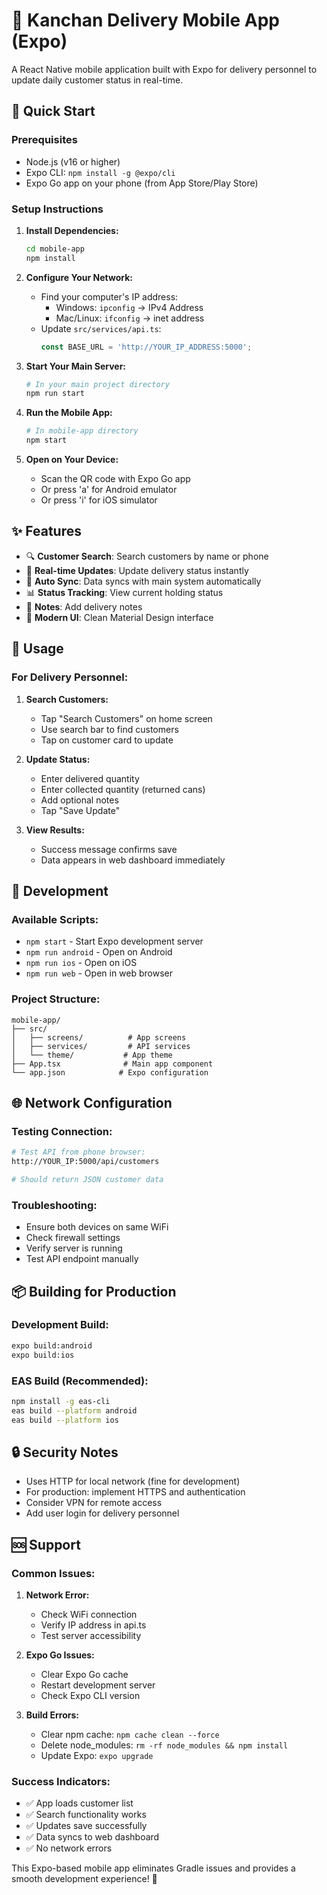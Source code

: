 # 📱 Kanchan Delivery Mobile App (Expo)

A React Native mobile application built with Expo for delivery personnel to update daily customer status in real-time.

## 🚀 Quick Start

### Prerequisites
- Node.js (v16 or higher)
- Expo CLI: `npm install -g @expo/cli`
- Expo Go app on your phone (from App Store/Play Store)

### Setup Instructions

1. **Install Dependencies:**
   ```bash
   cd mobile-app
   npm install
   ```

2. **Configure Your Network:**
   - Find your computer's IP address:
     - Windows: `ipconfig` → IPv4 Address
     - Mac/Linux: `ifconfig` → inet address
   - Update `src/services/api.ts`:
     ```typescript
     const BASE_URL = 'http://YOUR_IP_ADDRESS:5000';
     ```

3. **Start Your Main Server:**
   ```bash
   # In your main project directory
   npm run start
   ```

4. **Run the Mobile App:**
   ```bash
   # In mobile-app directory
   npm start
   ```

5. **Open on Your Device:**
   - Scan the QR code with Expo Go app
   - Or press 'a' for Android emulator
   - Or press 'i' for iOS simulator

## ✨ Features

- 🔍 **Customer Search**: Search customers by name or phone
- 📱 **Real-time Updates**: Update delivery status instantly
- 🔄 **Auto Sync**: Data syncs with main system automatically
- 📊 **Status Tracking**: View current holding status
- 📝 **Notes**: Add delivery notes
- 🎨 **Modern UI**: Clean Material Design interface

## 📱 Usage

### For Delivery Personnel:

1. **Search Customers:**
   - Tap "Search Customers" on home screen
   - Use search bar to find customers
   - Tap on customer card to update

2. **Update Status:**
   - Enter delivered quantity
   - Enter collected quantity (returned cans)
   - Add optional notes
   - Tap "Save Update"

3. **View Results:**
   - Success message confirms save
   - Data appears in web dashboard immediately

## 🔧 Development

### Available Scripts:
- `npm start` - Start Expo development server
- `npm run android` - Open on Android
- `npm run ios` - Open on iOS
- `npm run web` - Open in web browser

### Project Structure:
```
mobile-app/
├── src/
│   ├── screens/          # App screens
│   ├── services/         # API services
│   └── theme/           # App theme
├── App.tsx              # Main app component
└── app.json            # Expo configuration
```

## 🌐 Network Configuration

### Testing Connection:
```bash
# Test API from phone browser:
http://YOUR_IP:5000/api/customers

# Should return JSON customer data
```

### Troubleshooting:
- Ensure both devices on same WiFi
- Check firewall settings
- Verify server is running
- Test API endpoint manually

## 📦 Building for Production

### Development Build:
```bash
expo build:android
expo build:ios
```

### EAS Build (Recommended):
```bash
npm install -g eas-cli
eas build --platform android
eas build --platform ios
```

## 🔒 Security Notes

- Uses HTTP for local network (fine for development)
- For production: implement HTTPS and authentication
- Consider VPN for remote access
- Add user login for delivery personnel

## 🆘 Support

### Common Issues:

1. **Network Error:**
   - Check WiFi connection
   - Verify IP address in api.ts
   - Test server accessibility

2. **Expo Go Issues:**
   - Clear Expo Go cache
   - Restart development server
   - Check Expo CLI version

3. **Build Errors:**
   - Clear npm cache: `npm cache clean --force`
   - Delete node_modules: `rm -rf node_modules && npm install`
   - Update Expo: `expo upgrade`

### Success Indicators:
- ✅ App loads customer list
- ✅ Search functionality works
- ✅ Updates save successfully
- ✅ Data syncs to web dashboard
- ✅ No network errors

This Expo-based mobile app eliminates Gradle issues and provides a smooth development experience! 🎉